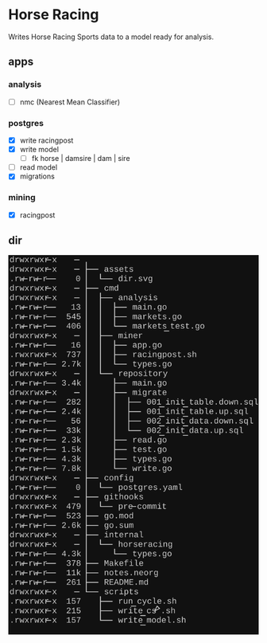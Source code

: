 # Horse Racing

Writes Horse Racing Sports data to a model ready for analysis.

## apps

### analysis

- [ ] nmc (Nearest Mean Classifier)

### postgres

- [x] write racingpost
- [x] write model
  - [ ] fk horse | damsire | dam | sire
- [ ] read model
- [x] migrations

### mining

- [x] racingpost

## dir

![dir](/assets/dir.svg)
